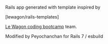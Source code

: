 Rails app generated with template inspired by 

[lewagon/rails-templates] 

[Le Wagon coding bootcamp](https://www.lewagon.com) team.

Modified by Peyochanchan for Rails 7 / esbuild

